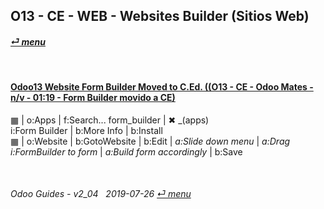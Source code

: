 ## O13 - CE - WEB - Websites Builder (Sitios Web)
#### [_&#x23CE; menu_](/o13/ce/o13-ce-guides_menu.md)  

<br>

#### [Odoo13 Website Form Builder Moved to C.Ed. ((O13 - CE - Odoo Mates - n/v - 01:19 - Form Builder movido a CE)](https://youtube.com/embed/o3WGNq4i344?autoplay=1&start=0&end=0&rel=0)  
[***Sync***]: # (o13-ee-web-websites_builder_guides)  
&#x25A6; | o:Apps | f:Search... form_builder | &#x2716; _(apps)  
i:Form Builder | b:More Info | b:Install  
&#x25A6; | o:Website | b:GotoWebsite | b:Edit | _a:Slide down menu_ | _a:Drag i:FormBuilder to form_ | _a:Build form accordingly_ | b:Save  

<br>
	
###### Odoo Guides - v2_04 &nbsp; 2019-07-26  [_&#x23CE; menu_](/o13/ce/o13-ce-guides_menu.md)  
